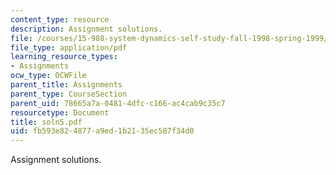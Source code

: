 ```yaml
---
content_type: resource
description: Assignment solutions.
file: /courses/15-988-system-dynamics-self-study-fall-1998-spring-1999/fb593e824877a9ed1b2135ec507f34d0_soln5.pdf
file_type: application/pdf
learning_resource_types:
- Assignments
ocw_type: OCWFile
parent_title: Assignments
parent_type: CourseSection
parent_uid: 78665a7a-0481-4dfc-c166-ac4cab9c35c7
resourcetype: Document
title: soln5.pdf
uid: fb593e82-4877-a9ed-1b21-35ec507f34d0
---
```

Assignment solutions.

